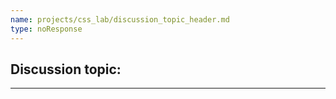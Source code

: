 ```yaml
---
name: projects/css_lab/discussion_topic_header.md
type: noResponse
---
```


## Discussion topic:

---
